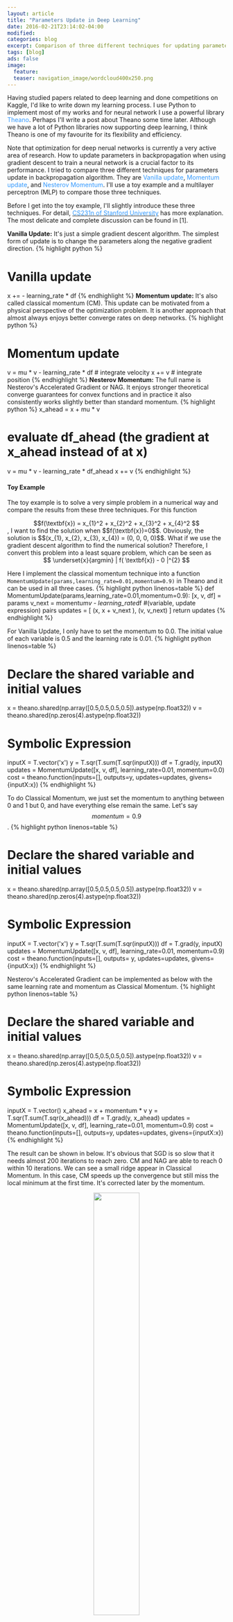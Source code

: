 ```yaml
---
layout: article
title: "Parameters Update in Deep Learning"
date: 2016-02-21T23:14:02-04:00
modified:
categories: blog
excerpt: Comparison of three different techniques for updating parameters.
tags: [blog]
ads: false
image:
  feature:
  teaser: navigation_image/wordcloud400x250.png
---
```

<script type="text/x-mathjax-config">
MathJax.Hub.Config({
    tex2jax: {
        inlineMath: [['$','$'], ['\\(','\\)']],
        skipTags: ['script', 'noscript', 'style', 'textarea', 'pre'] // removed 'code' entry
    }
});
MathJax.Hub.Queue(function() {
    var all = MathJax.Hub.getAllJax(), i;
    for(i = 0; i < all.length; i += 1) {
        all[i].SourceElement().parentNode.className += ' has-jax';
    }
});
</script>

<script type="text/javascript" async
  src="https://cdn.mathjax.org/mathjax/latest/MathJax.js?config=TeX-MML-AM_CHTML">
</script>

Having studied papers related to deep learning and done competitions on Kaggle, I'd like to write down my learning process. I use Python to implement most of my works and for neural network I use a powerful library <font color="#3399FF">Theano</font>. Perhaps I'll write a post about Theano some time later. Although we have a lot of Python libraries now supporting deep learning, I think Theano is one of my favourite for its flexibility and efficiency.

Note that optimization for deep nerual networks is currently a very active area of research. How to update parameters in backpropagation when using gradient descent to train a neural network is a crucial factor to its performance. I tried to compare three different techniques for parameters update in backpropagation algorithm. They are <font color="#3399FF">Vanilla update</font>, <font color="#3399FF">Momentum update</font>, and <font color="#3399FF">Nesterov Momentum</font>. I'll use a toy example and a multilayer perceptron (MLP) to compare those three techniques.

Before I get into the toy example, I'll slightly introduce these three techniques. For detail, <a href="http://cs231n.github.io/neural-networks-3/"><font color="#3399FF">CS231n of Stanford University</font></a> has more explanation. The most delicate and complete discussion can be found in [1].

**Vanilla Update:** It's just a simple gradient descent algorithm. The simplest form of update is to change the parameters along the negative gradient direction.
{% highlight python %}
# Vanilla update
x += - learning_rate * df
{% endhighlight %}
**Momentum update:** It's also called classical momentum (CM). This update can be motivated from a physical perspective of the optimization problem. It is another approach that almost always enjoys better converge rates on deep networks.
{% highlight python %}
# Momentum update
v = mu * v - learning_rate * df # integrate velocity
x += v # integrate position
{% endhighlight %}
**Nesterov Momentum:** The full name is Nesterov's Accelerated Gradient or NAG. It enjoys stronger theoretical converge guarantees for convex functions and in practice it also consistently works slightly better than standard momentum.
{% highlight python %}
x_ahead = x + mu * v
# evaluate df_ahead (the gradient at x_ahead instead of at x)
v = mu * v - learning_rate * df_ahead
x += v
{% endhighlight %}

#### Toy Example
The toy example is to solve a very simple problem in a numerical way and compare the results from these three techniques. For this function
<center>$$f(\textbf{x}) = x_{1}^2 + x_{2}^2 + x_{3}^2 + x_{4}^2 $$</center>,
I want to find the solution when $$f(\textbf{x})=0$$. Obviously, the solution is $$(x_{1}, x_{2}, x_{3}, x_{4}) = (0, 0, 0, 0)$$. What if we use the gradient descent algorithm to find the numerical solution? Therefore, I convert this problem into a least square problem, which can be seen as <center>$$ \underset{x}{argmin} | f( \textbf{x}) - 0 |^{2}  $$</center>

Here I implement the classical momentum technique into a function `MomentumUpdate(params,learning_rate=0.01,momentum=0.9)` in Theano and it can be used in all three cases.
{% highlight python linenos=table %}
def MomentumUpdate(params,learning_rate=0.01,momentum=0.9):
    [x, v, df] = params
    v_next = momentum*v - learning_rate*df
    #(variable, update expression) pairs
    updates = [ (x, x + v_next ), (v, v_next) ]
    return updates
{% endhighlight %}

For Vanilla Update, I only have to set the momentum to 0.0. The initial value of each variable is 0.5 and the learning rate is 0.01.
{% highlight python linenos=table %}
# Declare the shared variable and initial values
x = theano.shared(np.array([0.5,0.5,0.5,0.5]).astype(np.float32))
v = theano.shared(np.zeros(4).astype(np.float32))

# Symbolic Expression
inputX = T.vector('x')
y = T.sqr(T.sum(T.sqr(inputX)))
df = T.grad(y, inputX)
updates = MomentumUpdate([x, v, df], learning_rate=0.01, momentum=0.0)
cost = theano.function(inputs=[], outputs=y, updates=updates, givens={inputX:x})
{% endhighlight %}

To do Classical Momentum, we just set the momentum to anything between 0 and 1 but 0, and have everything else remain the same. Let's say $$momentum = 0.9$$.
{% highlight python linenos=table %}
# Declare the shared variable and initial values
x = theano.shared(np.array([0.5,0.5,0.5,0.5]).astype(np.float32))
v = theano.shared(np.zeros(4).astype(np.float32))

# Symbolic Expression
inputX = T.vector('x')
y = T.sqr(T.sum(T.sqr(inputX)))
df = T.grad(y, inputX)
updates = MomentumUpdate([x, v, df], learning_rate=0.01, momentum=0.9)
cost = theano.function(inputs=[], outputs= y, updates=updates, givens={inputX:x})
{% endhighlight %}

Nesterov's Accelerated Gradient can be implemented as below with the same learning rate and momentum as Classical Momentum.
{% highlight python linenos=table %}
# Declare the shared variable and initial values
x = theano.shared(np.array([0.5,0.5,0.5,0.5]).astype(np.float32))
v = theano.shared(np.zeros(4).astype(np.float32))

# Symbolic Expression
inputX = T.vector()
x_ahead = x + momentum * v
y = T.sqr(T.sum(T.sqr(x_ahead)))
df = T.grad(y, x_ahead)
updates = MomentumUpdate([x, v, df], learning_rate=0.01, momentum=0.9)
cost = theano.function(inputs=[], outputs=y, updates=updates, givens={inputX:x})
{% endhighlight %}

The result can be shown in below. It's obvious that SGD is so slow that it needs almost 200 iterations to reach zero. CM and NAG are able to reach 0 within 10 iterations. We can see a small ridge appear in Classical Momentum. In this case, CM speeds up the convergence but still miss the local minimum at the first time. It's corrected later by the momentum.

<figure align="middle">
	<img src="/images/blog_image/toyexample.png" style="width:50%;height:50%;">
</figure>

#### MNIST Dataset with MLP

Next, I want to try a multilayer perceptron (MLP) on MNIST dataset with these three techniques. MLP is a feedforward artificial neural network model that maps sets of input data onto a set of appropriate outputs. To make things easier, I only consider one hidden layer. A single hidden layer is sufficient to make MLPs a universal approximator.
<figure align="middle">
	<img src="/images/blog_image/mlp.png" style="width:25%;height:25%;">
</figure>

The MNIST database is a large database of handwritten digits that is commonly used for training various image processing systems. It has a training set of 60,000 examples, and a test set of 10,000 examples. Each image is 28x28 pixels.
<figure align="middle">
	<img src="/images/blog_image/mnist.jpg" style="width:25%;height:25%;">
</figure>

The input numbers of neurons are $$28 \times 28 = 784$$, the hidden layer has 600 neurons and the output layers is a 10 classes softmax layer. I implement three techniques and the whole training and testing codes in this <a href="/data/mlp.py"><font color="#3399FF">script</font></a>. It's slight different from the toy example with some transformation of variables. We train this MLP with mini-batch gradient descent with `batch_size = 100.`
{% highlight python linenos=table %}
# These functions are from the script mlp.py
def sgd(cost, params, learning_rate = 0.01):
    grads = T.grad(cost, params)
    updates = OrderedDict()
    for param, grad in zip(params, grads):
        updates[param] = param - learning_rate * grad
    return updates

def momentum(cost, params, learning_rate =0.01, momentum=0.9):
    grads =  T.grad(cost, params)
    updates = OrderedDict()
    for param, grad in zip(params, grads):
        value = param.get_value(borrow=True)
        velocity = theano.shared(np.zeros(value.shape, dtype=value.dtype),broadcastable=param.broadcastable)
        updates[velocity] = momentum*velocity - learning_rate * grad
        updates[param] = param + updates[velocity]
    return updates

def nag(cost, params, learning_rate =0.01, momentum=0.9):
    grads =  T.grad(cost, params)
    updates=OrderedDict()
    for param, grad in zip(params, grads):
        value = param.get_value(borrow=True)
        velocity = theano.shared(np.zeros(value.shape, dtype=value.dtype), name="v", broadcastable=param.broadcastable)
        updates[param] = param - learning_rate * grad
        updates[velocity] = momentum * velocity + updates[param] - param
        updates[param] = momentum * updates[velocity] + updates[param]
    return updates
{% endhighlight %}

Those four plots below are training cost, validation cost, training accuracy and validation accuracy. The performances of CM and NAG are almost the same and NAG is slightly better. SGD is the slowest and easy to be trapped in local minimum as the plot of validation accuracy is shown. After training for 100 epochs, both CM and NAG reach 92% but SGD is still trapped in 89%.
<figure class="half">
	<img src="/images/blog_image/trCost_noDropout.png">
	<img src="/images/blog_image/valiCost_noDropout.png">
</figure>

<figure class="half">
	<img src="/images/blog_image/trAcc_noDropout.png">
	<img src="/images/blog_image/valiAcc_noDropout.png">
</figure>

#### Reference
1. <a href="http://www.cs.utoronto.ca/~ilya/pubs/2013/1051_2.pdf"><font color="#3399FF">Sutskever, I., Martens, J., Dahl, G. and Hinton, G., 2013. On the importance of initialization and momentum in deep learning. In Proceedings of the 30th international conference on machine learning (ICML-13) (pp. 1139-1147).</font></a>


#### Comment Section

Feel free to comment on the post.

{% include comments.html %}
